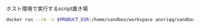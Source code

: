 ホスト環境で実行するscript置き場

```sh
docker run --rm -v $PRODUCT_DIR:/home/sandbox/workspace anoriqq/sandbox
```
